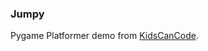 ### Jumpy
Pygame Platformer demo from [KidsCanCode](https://www.youtube.com/channel/UCNaPQ5uLX5iIEHUCLmfAgKg).

